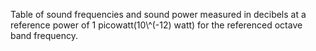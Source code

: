Table of sound frequencies and sound power measured in decibels at a reference power of 1 picowatt(10\\^(-12) watt) for the referenced octave band frequency.
